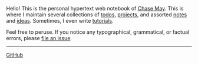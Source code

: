 Hello! This is the personal hypertext web notebook of
[Chase May](https://github.com/clmay). This is where I maintain several
collections of [todos](/todos.md), [projects](/projects.md), and assorted
[notes](/notes.md) and [ideas](/ideas.md). Sometimes, I even write
[tutorials](/tutorials.md).

Feel free to peruse. If you notice any typographical, grammatical, or factual
errors, please [file an issue](https://github.com/clmay/wiki/issues/new).

---

[GitHub](https://github.com/clmay)
